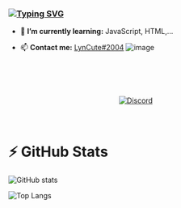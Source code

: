 ### [![Typing SVG](https://readme-typing-svg.herokuapp.com?color=%23C5B9FF&lines=Hi%2C+I'm+Lyn+%F0%9F%91%8B;I+am+JavaScript+developer+bot)](https://git.io/typing-svg)

- 🌱 **I’m currently learning:** JavaScript, HTML,...

- 📫 **Contact me:** [LynCute#2004](https://discordapp.com/users/573805531773272064)
![image](https://user-images.githubusercontent.com/52123370/172034851-bf5cabd8-cb51-48d5-8250-32470ecbbc0b.png)
<!-- ![Discord](https://discord.c99.nl/widget/theme-3/725945760629129277.png) -->
<div align="center">
<br><br><br><br>
<a align="center" href="https://discord.c99.nl/widget/theme-3/573805531773272064.png">
<img align="center" src="https://discord.c99.nl/widget/theme-3/573805531773272064.png" alt="Discord"/>
</a>
 </div>
<br><br>

# ⚡ GitHub Stats

![GitHub stats](https://github-readme-stats.vercel.app/api?username=lyncute2004&bg_color=30,e96443,904e95&title_color=fff&text_color=fff)

![Top Langs](https://github-readme-stats.vercel.app/api/top-langs/?username=LynCute2004&layout=compact)


